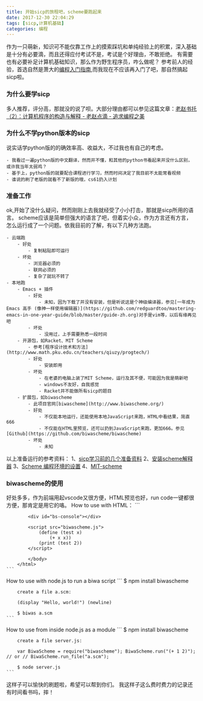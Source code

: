 ```yaml
---
title: 开始sicp的旅程吧，scheme要跑起来
date: 2017-12-30 22:04:29
tags: [sicp,计算机基础]
categories: 编程
---
```

作为一只萌新，知识可不能仅靠工作上的摸索踩坑和单纯经验上的积累，深入基础是十分有必要滴，而且还得应付考试不是，考试是个好理由，不敢拒绝。
有需要也有必要补足计算机基础知识，那么作为野生程序员，咋么做呢？
参考前人的经验，首选自然是萧大的[编程入门指南](https://zhuanlan.zhihu.com/xiao-jing-mo/19959253),而我现在不应该再入门了吧，那自然搞起sicp啦。

### 为什么要学sicp
多人推荐，评分高，那就没的说了呗。大部分理由都可以参见这篇文章：[老赵书托（2）：计算机程序的构造与解释 - 老赵点滴 - 追求编程之美](http://blog.zhaojie.me/2009/07/recommended-reading-2-sicp.html)

### 为什么不学python版本的sicp
说实话学python版的的确效率高、收益大，不过我也有自己的考虑。

    - 我看过一遍python版的中文翻译，然而并不懂，和其他的python书看起来并没什么区别，或许我当年太弱鸡？
    - 基于上，python版的就要配合课程进行学习，然而时间决定了我目前不太能常看视频
    - 谁说的刷了老版的就看不了新版的哦，cs61扔入计划

### 准备工作
ok,开始了没什么疑问，然而刚刚上去我就经受了小小打击，那就是sicp所用的语言。
scheme应该是简单但强大的语言了吧，但着实小众，作为方言还有方言，怎么运行成了一个问题。依我目前的了解，有以下几种方法跑。

    - 云端跑
        - 好处
            - 复制粘贴即可运行
        - 坏处
            - 浏览器必须的
            - 联网必须的
            - 复杂了就玩不转了
    - 本地跑
        - Emacs + 插件
            - 好处
                - 未知，因为下载了并没有安装，但是听说这是个神级编译器，参见[一年成为 Emacs 高手 (像神一样使用编辑器)](https://github.com/redguardtoo/mastering-emacs-in-one-year-guide/blob/master/guide-zh.org)对手是vim等，以后有缘再见吧
            - 坏处
                - 没用过，上手需要熟悉一段时间
        - 开源包，如Racket、MIT Scheme
            - 参考[程序设计技术和方法](http://www.math.pku.edu.cn/teachers/qiuzy/progtech/)
            - 好处
                - 安装即用
            - 坏处
                - 在老婆的电脑上装了MIT Scheme，运行及其不便，可能因为我是萌新吧
                - windows不友好，自我感觉
                - Racket并不能做所有sicp的题目
        - 扩展包，如biwascheme
            - 此项目官网[biwascheme](http://www.biwascheme.org/)
            - 好处
                - 不仅能本地运行，还能使用本地JavaScript来跑，HTML中看结果，简直666
                - 不仅能在HTML里预览，还可以扔到JavaScript来跑，更加666。参见[Github](https://github.com/biwascheme/biwascheme)
            - 坏处
                - 未知

以上准备运行的参考资料：
1、[sicp学习前的几个准备资料](http://cocode.cc/t/sicp/7689)
2、[安装scheme解释器](http://tieba.baidu.com/p/1855833563)
3、[Scheme 编程环境的设置](http://www.yinwang.org/blog-cn/2013/04/11/scheme-setup)
4、[MIT-scheme](https://www.gnu.org/software/mit-scheme/)

### biwascheme的使用
好处多多，作为前端用起vscode又很方便，HTML预览也好，run code一键都很方便，那肯定是用它的咯。
How to use with HTML：
    ```
        <!DOCTYPE html>
        <html>
            <body>

            <div id="bs-console"></div>

            <script src="biwascheme.js">
                (define (test x)
                    (+ x x))
                (print (test 2))
            </script>

            </body>
        </html>
    ```
How to use with node.js to run a biwa script
    ```
        $ npm install biwascheme

        create a file a.scm:

        (display "Hello, world!") (newline)

        $ biwas a.scm
    ```
How to use from inside node.js as a module
    ```
        $ npm install biwascheme

        create a file server.js:

        var BiwaScheme = require("biwascheme"); BiwaScheme.run("(+ 1 2)"); // or // BiwaScheme.run_file("a.scm");

        $ node server.js
    ```

这样子可以愉快的刷题啦，希望可以帮到你们。
我这样子这么费时费力的记录还有时间看书吗，摔！